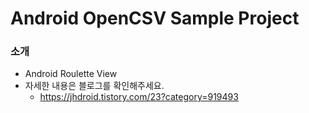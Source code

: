 # Android OpenCSV Sample Project

### 소개
* Android Roulette View
* 자세한 내용은 블로그를 확인해주세요.
    * https://jhdroid.tistory.com/23?category=919493